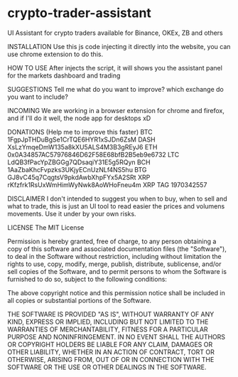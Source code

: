 # crypto-trader-assistant
UI Assistant for crypto traders available for Binance, OKEx, ZB and others

INSTALLATION
Use this js code injecting it directly into the website, you can use chrome extension to do this.

HOW TO USE 
After injects the script, it will shows you the assistant panel for the markets dashboard and trading 

SUGGESTIONS
Tell me what do you want to improve? which exchange do you want to include?

INCOMING
We are working in a browser extension for chrome and firefox, and if I'll do it well, the node app for desktops xD

DONATIONS (Help me to improve this faster)
BTC     1FgpJpTHDuBgSe1CrTQE6HYR1xSJDn6ZsM
DASH    XsLzYmqeDmW135a8kXU5ALS4M3B3gREyJ6
ETH     0x0A34857AC57976846D62F58E68bfB2B5eb9e6732
LTC     LdQB3fPacYpZBGGg7QDsaqiY31E5g5RQyn
BCH     1AaZbaKhcFvpzks3UKjyECnUzNLf4NS5hu
BTG     GJ8vC45q7CqgtsV9pkdAwbXhpFYx5A2SRt
XRP     rKfzfrk1RsUxWmHimWyNwk8AoWHoFneu4m      XRP TAG 1970342557

DISCLAIMER
I don't intended to suggest you when to buy, when to sell and what to trade, this is just an UI tool to read easier the prices and volumens movements. Use it under by your own risks. 

LICENSE
The MIT License

Permission is hereby granted, free of charge, to any person obtaining a copy
of this software and associated documentation files (the "Software"), to deal
in the Software without restriction, including without limitation the rights
to use, copy, modify, merge, publish, distribute, sublicense, and/or sell
copies of the Software, and to permit persons to whom the Software is
furnished to do so, subject to the following conditions:

The above copyright notice and this permission notice shall be included in
all copies or substantial portions of the Software.

THE SOFTWARE IS PROVIDED "AS IS", WITHOUT WARRANTY OF ANY KIND, EXPRESS OR
IMPLIED, INCLUDING BUT NOT LIMITED TO THE WARRANTIES OF MERCHANTABILITY,
FITNESS FOR A PARTICULAR PURPOSE AND NONINFRINGEMENT. IN NO EVENT SHALL THE
AUTHORS OR COPYRIGHT HOLDERS BE LIABLE FOR ANY CLAIM, DAMAGES OR OTHER
LIABILITY, WHETHER IN AN ACTION OF CONTRACT, TORT OR OTHERWISE, ARISING FROM,
OUT OF OR IN CONNECTION WITH THE SOFTWARE OR THE USE OR OTHER DEALINGS IN
THE SOFTWARE.
